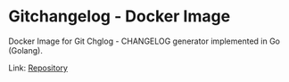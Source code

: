 # Gitchangelog - Docker Image

Docker Image for Git Chglog - CHANGELOG generator implemented in Go (Golang).

Link: [Repository](https://github.com/git-chglog/git-chglog)
